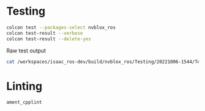 
# Testing

```bash
colcon test --packages-select nvblox_ros
colcon test-result --verbose
colcon test-result --delete-yes
```

Raw test output
```bash
cat /workspaces/isaac_ros-dev/build/nvblox_ros/Testing/20221006-1544/Test.xml
```

# Linting

```bash
ament_cpplint
```
